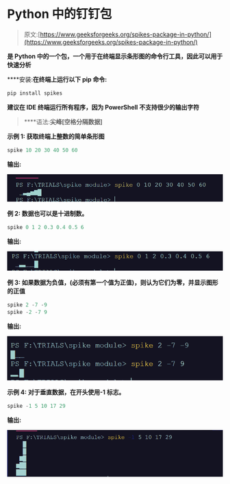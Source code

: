 # Python 中的钉钉包

> 原文:[https://www.geeksforgeeks.org/spikes-package-in-python/](https://www.geeksforgeeks.org/spikes-package-in-python/)

[](https://pypi.org/project/spikes/)**是 Python 中的一个包，一个用于在终端显示条形图的命令行工具，因此可以用于快速分析**

****安装:**在终端上运行以下 pip 命令:**

```py
pip install spikes
```

**建议在 IDE 终端运行所有程序，因为 PowerShell 不支持很少的输出字符**

> ****语法:**尖峰[空格分隔数据]**

****示例 1:** 获取终端上整数的简单条形图**

```py
spike 10 20 30 40 50 60
```

****输出:****

**![](img/ffb08cd02e3b3bddb9b392b88092186a.png)**

****例 2:** 数据也可以是十进制数。**

```py
spike 0 1 2 0.3 0.4 0.5 6
```

****输出:****

**![](img/091652f66f2fa2f66736efe363684ddc.png)**

****例 3:** 如果数据为负值，(必须有第一个值为正值)，则认为它们为零，并显示图形的正值**

```py
spike 2 -7 -9
spike -2 -7 9
```

****输出:****

**![](img/9227cab5a8d75f868bc5d174b0e2a895.png)**

****示例 4:** 对于垂直数据，在开头使用-1 标志。**

```py
spike -1 5 10 17 29
```

****输出:****

**![](img/131152bb0c472c58a0490d6bef7eb47b.png)**